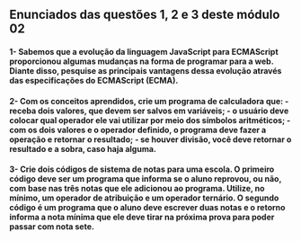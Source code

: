 ## Enunciados das questões 1, 2 e 3 deste módulo 02

#### 1- Sabemos que a evolução da linguagem JavaScript para ECMAScript proporcionou algumas mudanças na forma de programar para a web. Diante disso, pesquise as principais vantagens dessa evolução através das especificações do ECMAScript (ECMA). 

#### 2- Com os conceitos aprendidos, crie um programa de calculadora que: - receba dois valores, que devem ser salvos em variáveis; - o usuário deve colocar qual operador ele vai utilizar por meio dos símbolos aritméticos; - com os dois valores e o operador definido, o programa deve fazer a operação e retornar o resultado; - se houver divisão, você deve retornar o resultado e a sobra, caso haja alguma. 

#### 3- Crie dois códigos de sistema de notas para uma escola. O primeiro código deve ser um programa que informa se o aluno reprovou, ou não, com base nas três notas que ele adicionou ao programa. Utilize, no mínimo, um operador de atribuição e um operador ternário. O segundo código é um programa que o aluno deve escrever duas notas e o retorno informa a nota mínima que ele deve tirar na próxima prova para poder passar com nota sete. 
